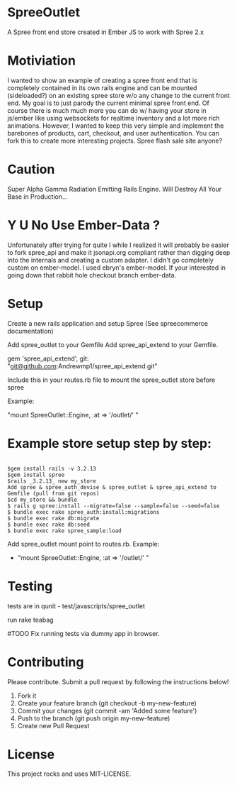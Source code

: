 # SpreeOutlet

A Spree front end store created in Ember JS to work with Spree 2.x

# Motiviation

I wanted to show an example of creating a spree front end that is completely
 contained in its own rails engine and can be mounted (sideloaded?) on an existing spree store w/o any change to the current front end.  My goal is to just parody the current minimal spree front end.  Of course there is much much more you
 can do w/ having your store in js/ember like using websockets for realtime inventory and a lot more rich animations.  However, I wanted to keep this very simple and implement the barebones of products, cart, checkout, and user authentication.  You can fork this to create more interesting projects.  Spree flash sale site anyone?

# Caution

Super Alpha Gamma Radiation Emitting Rails Engine.  Will Destroy All Your Base in Production...

# Y U No Use Ember-Data ?

Unfortunately after trying for quite I while I realized it will probably be easier to fork spree_api and make it jsonapi.org
compliant rather than digging deep into the internals and creating a custom
adapter. I didn't go completely custom on ember-model. I used ebryn's ember-model.  If your interested in going down that rabbit hole checkout branch ember-data.

# Setup

Create a new rails application and setup Spree (See spreecommerce documentation)

Add spree_outlet to your Gemfile
Add spree_api_extend to your Gemfile.

gem 'spree_api_extend', git: "git@github.com:Andrewmp1/spree_api_extend.git"

Include this in your routes.rb file to mount the spree_outlet store before spree

Example:

 "mount SpreeOutlet::Engine, :at => '/outlet/' "

# Example store setup step by step:

<pre><code>
$gem install rails -v 3.2.13
$gem install spree
$rails _3.2.13_ new my_store
Add spree & spree_auth_devise & spree_outlet & spree_api_extend to Gemfile (pull from git repos)
$cd my_store && bundle
$ rails g spree:install --migrate=false --sample=false --seed=false
$ bundle exec rake spree_auth:install:migrations
$ bundle exec rake db:migrate
$ bundle exec rake db:seed
$ bundle exec rake spree_sample:load
</code></pre>

Add spree_outlet mount point to routes.rb.  Example:

- "mount SpreeOutlet::Engine, :at => '/outlet/' "

# Testing

  tests are in qunit
     -  test/javascripts/spree_outlet

  run rake teabag

  #TODO
  Fix running tests via dummy app in browser.

# Contributing

Please contribute.  Submit a pull request by following the instructions below!

1. Fork it
2. Create your feature branch (git checkout -b my-new-feature)
3. Commit your changes (git commit -am 'Added some feature')
4. Push to the branch (git push origin my-new-feature)
5. Create new Pull Request

# License

This project rocks and uses MIT-LICENSE.
